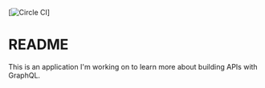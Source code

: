 [![Circle CI](https://circleci.com/gh/cmhnk/snail..svg?style=shield&circle-token=9350a82ae079a93be5702a0ba699a9611675b625)]

# README

This is an application I'm working on to learn more about building APIs with GraphQL.